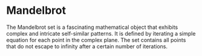 # Mandelbrot
The Mandelbrot set is a fascinating mathematical object that exhibits complex and intricate self-similar patterns. It is defined by iterating a simple equation for each point in the complex plane. The set contains all points that do not escape to infinity after a certain number of iterations.

